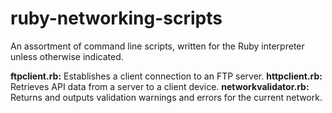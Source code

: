 # ruby-networking-scripts

An assortment of command line scripts, written for the Ruby interpreter unless otherwise indicated.

**ftpclient.rb:** Establishes a client connection to an FTP server.
**httpclient.rb:** Retrieves API data from a server to a client device.
**networkvalidator.rb:** Returns and outputs validation warnings and errors for the current network.
